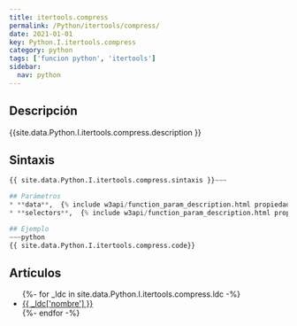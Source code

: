 ```yaml
---
title: itertools.compress
permalink: /Python/itertools/compress/
date: 2021-01-01
key: Python.I.itertools.compress
category: python
tags: ['funcion python', 'itertools']
sidebar: 
  nav: python
---
```


## Descripción
{{site.data.Python.I.itertools.compress.description }}

## Sintaxis
~~~python
{{ site.data.Python.I.itertools.compress.sintaxis }}~~~

## Parámetros
* **data**,  {% include w3api/function_param_description.html propiedad=site.data.Python.I.itertools.compress valor="data" %}
* **selectors**,  {% include w3api/function_param_description.html propiedad=site.data.Python.I.itertools.compress valor="selectors" %}

## Ejemplo
~~~python
{{ site.data.Python.I.itertools.compress.code}}
~~~

## Artículos
<ul>
{%- for _ldc in site.data.Python.I.itertools.compress.ldc -%}
   <li>
       <a href="{{_ldc['url'] }}">{{ _ldc['nombre'] }}</a>
   </li>
{%- endfor -%}
</ul>
